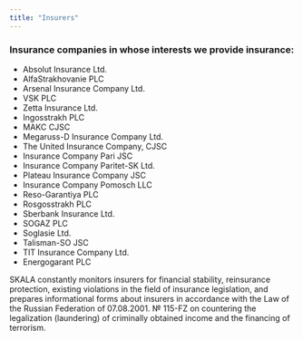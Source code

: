 ```yaml
---
title: "Insurers"
---
```


### Insurance companies in whose interests we provide insurance:
* Absolut Insurance Ltd.
* AlfaStrakhovanie PLC
* Arsenal Insurance Company Ltd.
* VSK PLC
* Zetta Insurance Ltd.
* Ingosstrakh PLC
* MAKC CJSC
* Megaruss-D Insurance Company Ltd.
* The United Insurance Company, CJSC
* Insurance Company Pari JSC
* Insurance Company Paritet-SK Ltd.
* Plateau Insurance Company JSC
* Insurance Company Pomosсh LLC
* Reso-Garantiya PLC
* Rosgosstrakh PLC
* Sberbank Insurance Ltd.
* SOGAZ PLC
* Soglasie Ltd.
* Talisman-SO JSC
* TIT Insurance Company Ltd.
* Energogarant PLC

SKALA constantly monitors insurers for financial stability, reinsurance protection,
existing violations in the field of insurance legislation, and prepares informational forms about
insurers in accordance with the Law of the Russian Federation of 07.08.2001. № 115-FZ on
countering the legalization (laundering) of criminally obtained income and the financing of
terrorism.
